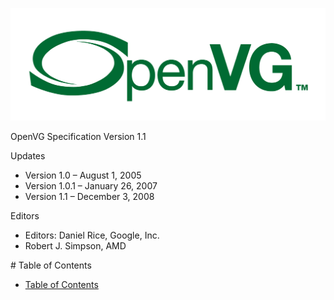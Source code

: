 ![OpenVG](figures/OpenVG.png)

OpenVG Specification Version 1.1

Updates
* Version 1.0 – August 1, 2005
* Version 1.0.1 – January 26, 2007
* Version 1.1 – December 3, 2008

Editors
* Editors: Daniel Rice, Google, Inc.
* Robert J. Simpson, AMD

<div style="page-break-after: always;"> </div>
# <a name="table-of-contents"></a> Table of Contents


<!-- TOC depthFrom:1 depthTo:6 withLinks:1 updateOnSave:1 orderedList:0 -->

- [Table of Contents](#table-of-contents)

<!-- /TOC -->

